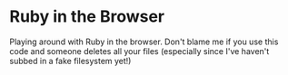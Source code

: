 Ruby in the Browser
===================

Playing around with Ruby in the browser. Don't blame me if you use this code and someone deletes all your files (especially since I've haven't subbed in a fake filesystem yet!)
